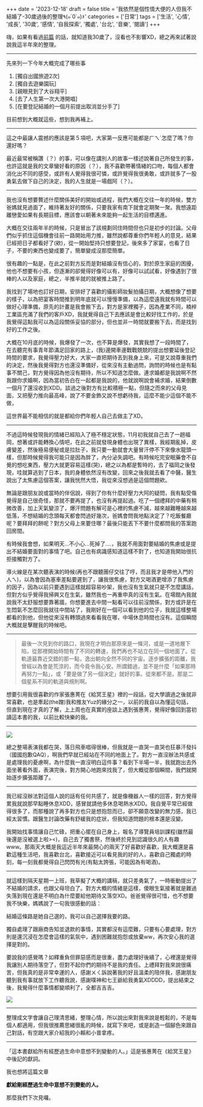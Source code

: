 +++
date = '2023-12-18'
draft = false
title = '我依然是個性情大便的人但我不結婚了-30歲過後的整理٩(๑´0\`๑)۶'
categories = ['日常']
tags = ['生活', '心情', '成長', '30歲', '感情', '自我探索', '獨處', '台北', '音樂', '閱讀']
+++

嗨，如果有看過[前篇](https://medium.com/@peihe07/我是個性情大便的人-ก็ʕ-͡ᴥ-ʔ-ก้-30歲前的整理-b2089779aecf)
的話，就知道我30歲了，沒看也不影響XD，總之再來試著說說我這半年來的整理。

------------------------------------------------------------------------

先來列一下今年大概完成了哪些事

1.  [獨自出國旅遊2次]
2.  [獨自去遊樂園玩]
3.  [親眼見到了大谷翔平]
4.  [去了人生第一次大港開唱]
5.  [在要登記結婚的一個月前提出取消並分手了]

目前想到大概就這些，想到我再補上。

------------------------------------------------------------------------

這之中最讓人震撼的應該是第５項吧，大家第一反應可能都是ㄏㄟˊ怎麼了嗎？你還好嗎？

最近最常被稱讚（？）的事，可以像在講別人的故事一樣述說著自己所發生的事，也許這就是我的文章蠻好看的原因（？），我不喜歡帶著情緒的口吻，每個人都會消化出不同的感受，或許有人覺得我很可憐，或許覺得我很勇敢，或許就多了一股勇氣去做下自己的決定，我的人生就是一場戲阿（？）。

------------------------------------------------------------------------

我也沒有想要贅述什麼關係美好的開始或過程，我們大概在交往一年的時候，雙方爸媽就見過面了，維持著友好的關係，只要我家有南下就會定期聚一聚。我想遠距離戀愛如果有長期目標，應該會以朝著未來能夠一起生活的目標邁進。

大概在交往兩年半的時候，只是冒出了該規劃同住時間但也只是初步的討論。父母們似乎抓住這個機會往前一路開始用力推，雖然說都尊重你們年輕人的意見，結果已經把日子都看好了(欸)，從一開始堅持只想要登記，後來多了家宴，也看了日子，不要的東西也變成要了，簡單變成沒那麼簡單。

很有趣的一點是，在此之前對方反而是對結婚沒有信心的，對於原生家庭的困擾，他也不想要有小孩，但逐漸的卻覺得好像可以有，好像可以試試看，好像遇到了很棒的人以及家庭，總之，半推半就的就被推上路了。

我找到了場地也訂好日期，安排好了喜歡的攝影師妝髮拍攝日期，大概想像了想要的樣子，以為把宴客時間推到明年底就可以慢慢準備，以為這麼遠我就有時間可以做好心理準備，原先的計畫是我會搬下去，對方是家裡獨子，因為產業不同，楠梓工業區充滿了我們的客戶XD，我就覺得自己下去應該是會比較好找工作的，於是我覺得這點我可以為這段關係妥協的部分，但也並非一時間就要搬下去，而是找到好的工作之後。

大概在10月底的時候，我爆發了一次，也不算是爆發，其實我想了一段時間了，在去聽完有事青年節滿足回家的路上，(我)邊開車邊戰戰兢兢的提出想要延後登記時間的要求，我覺得壓力好大，大家一直把期待丟到我身上來，可是又說尊重我們的決定，然後我覺得對方也還沒準備好，從來沒有主動過問，詢問的時候也是有點事不關己，對方覺得因為他沒有期待，所以不知道怎麼做。連求婚都是我說啊不然我跟你求婚啊，因為當初告白在一起都是我說的，他就說啊說會補求婚，結果倒數一個月了還沒收到XDD。談過之後對方有比較積極一點，但隨之而來的父母見面，又把壓力推向最高峰，說了不要金飾又說不想虧待我，這麼不能少這個不能不做，

這世界最不能相信的就是都給你們年輕人自己去做主了XD。

------------------------------------------------------------------------

不過這時候發現我的情緒已經陷入了極不穩定狀態，11月初我就自己去了一趟福岡，想著或許能轉換心情吧，在此之前就發現身體也出現了異樣，我經期亂掉，皮膚變差，然後極易便秘或是拉肚子，我只要一動就會大量冒汗停不下來像水龍頭一樣，但那時候覺得我可能只是因為胖了，內分泌失調吧。有時候吃完安眠藥會不自覺的想吃東西，壓力大就更容易這樣(哭)，總之以為都是暫時的，去了福岡之後發現，哇就算逃到了日本，我的身體依然沒有改變，回來之後我就去看了中醫，醫生說出了太焦慮這個答案，讓我恍然大悟，我從來沒想過是這個問題欸。

無論是跟朋友說或當時的伴侶說，得到了你有什麼好壓力大阿的疑問，我有點受傷覺得是自己很奇怪，那就不要再提了，也沒有再提起過。吃了一個禮拜的中藥有稍微改善，加上天氣變涼了，爆汗問題有解可是心裡的焦慮不減，越來越難睡越來越低落，不想結婚的念頭每天都會閃過好幾次，爸媽會問我地點決定了？吃飯餐廳呢？要拜拜的餅呢？對方父母上來要住哪？最後只能丟下不要什麼都問我的答案跑回房間。

有時候我會想，如果明天...不小心...死掉了....，我就不用面對要結婚的焦慮或是提出不結婚要面對的事情了吧。自己也有病識感知道這樣不對了，也知道我開始很抗拒接觸對方了。

導火線是在某次聽表演的時候(再也不跟聽團仔交往了哼，而且我才是帶他入門的人ㄟ)，以為會因為塞車差點要遲到了，讓我很焦慮，對方又喝酒更增添了我焦慮的因子，因為以前只要遇到這樣就超容易吵架，我也沒有生氣就只是不怎麼講話，但對方似乎覺得我掃興又在生氣，雖然我也一再重申真的沒有生氣。在場館內我就說我不太舒服想要靠著牆，你想要進去中間一點看可以往前沒關係，對方或許是在生悶氣不怎麼回我就往中間站了，我剛好在一個可以看到他的位子，我就這樣整場都看的到他，但他從來沒有轉頭過來看看我在哪，中場休息時間也沒有。這個瞬間大概就是擊醒我的時候吧。

------------------------------------------------------------------------

> 最後一次見到你的路口，我現在才明白那原來是一條河，或是一道地層下陷，從那裡開始時間有了不同的轉速，我們再也不站立在同一個地面了。從軌道最靠近交錯的那一點，逸出朝向全然不同的宇宙。逐步擴張的距離，我曾經以為會是荒涼的，而今竟令我心安。所謂錯過，並不是什麼「如果那時再努力一點」，或「要是做了另一個決定」就好的事。從來都不是。那是二個星系不同的軌道與規則啊。

想要引用我很喜歡的作家張惠菁在《給冥王星》裡的一段話，從大學讀過之後就非常喜歡，也是牽起(the蹭)我和推友Yuz的緣分之一，以前的我自以為懂這句話，但直到現在才真的了解，上上周也在真實的座談上遇到張惠菁，覺得好像回到當初讀這本書的我，以前比較快樂的我。

------------------------------------------------------------------------

![](https://cdn-images-1.medium.com/max/800/1*6GWMLXg35e0t6ylvXELEKQ.jpeg)

總之整場表演我都在哭，落日飛車唱得很棒，但我就是一直哭一直哭也狂暴汗發抖（國國抱歉QAQ），啊我們早就已經站在不同的地面上了。對方一直沒辦法共感或是處理我的憂慮啊，為什麼我一直沒明白這件事？看到下半場一半，我就跑出去外面坐著看外面，表演完後，對方開心地跑來找我了，但大概從那個瞬間，我們就開始逐步擴張距離了。

------------------------------------------------------------------------

我已經沒辦法對這個人說的話有任何共感了，就是像機器人一樣的回答，對方覺得累我就說那早點睡休息XDD，感冒就請他多休息喝熱水XDD。我自覺平常已經做得很多了，而那種說了再多對方也只是想抱怨而已，卻不願意改變的無力感，我已經太習慣。跟醫生討論改藥有舒緩我的症狀，但我知道問題的根本還是沒變。

我開始找事情讓自己忙碌，把重心擺在自己身上，報名了導覽員培訓課程(雖然最後還是沒被選上啦\>\<)，自己去了獨書祭，然後終於見到認識很久的人有趣www。那兩天大概是我這近半年來最開心的兩天了好喜歡好喜歡，我大概還是喜歡這種生活吧，我喜歡台北，喜歡接近可以看見我的好的人，喜歡自己獨處的時刻，每一刻我都覺得自己閃閃有光(有點太誇張，可能因為有喝酒)。

------------------------------------------------------------------------


就這樣到隔天星期一上班，我草擬了大概的講稿，就只差勇氣了，一時衝動提出了不結婚的請求，也跟父母坦白了。對方大概的情緒是這樣，傻眼生氣接著就是難過失落到現在還是不明白為什麼要給他期待又落空XD。爸爸覺得很可惜，也不想要我不快樂，媽媽說了一句我很感動的話：

結婚這條路是她自己選的，我可以自己選擇我要的路。

獨自處理了跟廠商告知並退款的事情，其實都沒有這麼難，只要有心要處理，對方則是還沉浸在怎麼會這樣的氣氛中，遇到困難就抱怨或放棄ww，再次安心我的選擇是對的。

要說我的感覺嗎？如釋重負但罪惡感而是很重，盡力處理好後續了，心裡還是覺得我讓別人期待落空了，但對不起你們的期待不是我的責任。上禮拜對我來說很痛苦，但我真的是非常幸運的人，感謝ㄨㄑ訴說著我的好且溫柔的陪伴我，感謝朋友聽到我有事就放下工作聽我說，感謝噗神和七王爺給我勇氣XDDDD，提出結束之後，我覺得什麼事情都變順利了，全都吉吉吉。

![](https://cdn-images-1.medium.com/max/800/1*4I8vpycxg0yJFxQLQ1YKRA.jpeg)

------------------------------------------------------------------------

整理成文字會讓自己理清思緒，整理心情，所以說出來對我來說是輕鬆的，不是每個人都適用，但我很推薦思緒很亂的時候，就寫下來吧，或是創造一個腳色來跟自己對話，有空跟大家介紹我的小賴和小普拿疼。

------------------------------------------------------------------------

「這本書獻給所有經歷過生命中意想不到變動的人。」這是張惠菁在《給冥王星》中後記的獻詞。

我也想將這篇文章

**獻給剛經歷過生命中意想不到變動的人。**

那麼我們下次見囉。